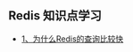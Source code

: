 ## Redis 知识点学习

- [1、为什么Redis的查询比较快](https://github.com/boilingfrog/Go-POINT/blob/master/redis/1%E3%80%81Redis%E5%9F%BA%E7%A1%80%E7%9F%A5%E8%AF%86%E7%82%B9.md)  

   











































